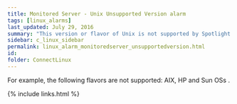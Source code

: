 ```yaml
---
title: ﻿Monitored Server - Unix Unsupported Version alarm
tags: [linux_alarms]
last_updated: July 29, 2016
summary: "This version or flavor of Unix is not supported by Spotlight. Some collections may fail because Spotlight has not been tested against this Unix version or flavor yet. Use at your own risk."
sidebar: c_linux_sidebar
permalink: linux_alarm_monitoredserver_unsupportedversion.html
id:
folder: ConnectLinux
---
```


For example, the following flavors are not supported: AIX, HP and Sun OSs .


{% include links.html %}

